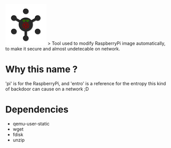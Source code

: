 <img src="docs/entropi.png" alt="Entropi Logo">
> Tool used to modify RaspberryPi image automatically, to make it secure and almost undetecable on network.

# Why this name ?
'pi' is for the RaspberryPi, and 'entro' is a reference for the entropy this kind of backdoor can cause on a network ;D

# Dependencies
  - qemu-user-static
  - wget
  - fdisk
  - unzip
